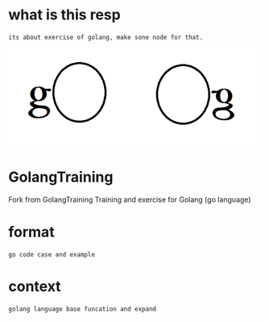 # what is this resp
    its about exercise of golang, make sone node for that.
 
 
![img](./orzs.png)  

# GolangTraining
Fork from GolangTraining
Training and exercise for Golang (go language)


# format
    go code case and example


# context
    golang language base funcation and expand 